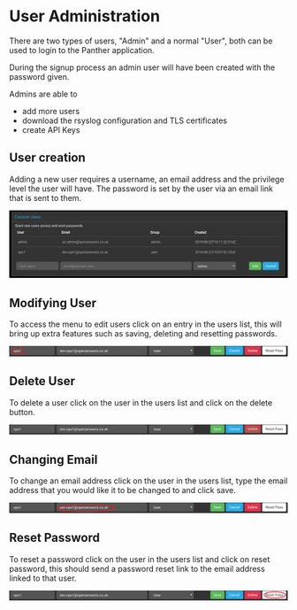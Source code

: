 
# User Administration

There are two types of users, "Admin" and a normal "User", both can be used to login to the Panther application.  

During the signup process an admin user will have been created with the password given.

Admins are able to
 + add more users
 + download the rsyslog configuration and TLS certificates
 + create API Keys


## User creation

Adding a new user requires a username, an email address and the privilege level the user will have.  The password is set by the user via an email link that is sent to them.

![](_media/console-users.png)


## Modifying User

To access the menu to edit users click on an entry in the users list, this will bring up extra features such as saving, deleting and resetting passwords.

![](_media/console-user-edit-modify.png)

## Delete User

To delete a user click on the user in the users list and click on the delete button.

![](_media/console-user-edit-delete.png)

## Changing Email

To change an email address click on the user in the users list, type the email address that you would like it to be changed to and click save.

![](_media/console-user-edit-email.png)

## Reset Password

To reset a password click on the user in the users list and click on reset password, this should send a password reset link to the email address linked to that user.

![](_media/console-user-edit-reset.png)